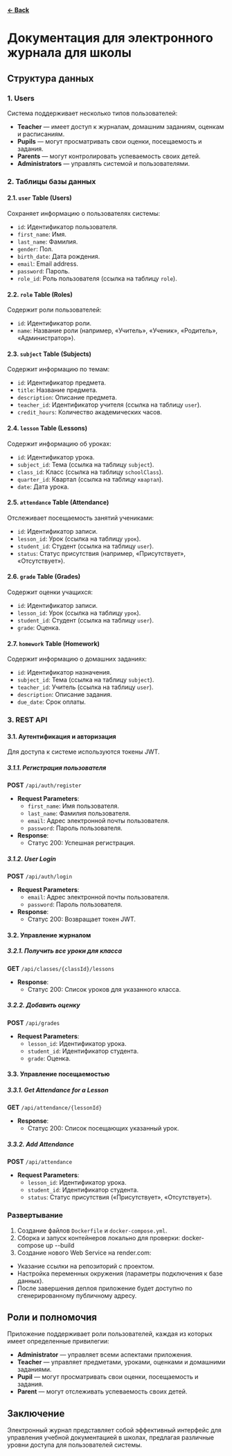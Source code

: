 **[← Back](./README.md)**
# Документация для электронного журнала для школы

## Структура данных

### 1. Users
Система поддерживает несколько типов пользователей:
- **Teacher** — имеет доступ к журналам, домашним заданиям, оценкам и расписаниям.
- **Pupils** — могут просматривать свои оценки, посещаемость и задания.
- **Parents** — могут контролировать успеваемость своих детей.
- **Administrators** — управлять системой и пользователями.

### 2. Таблицы базы данных

#### 2.1. `user` Table (Users)
Сохраняет информацию о пользователях системы:
- `id`: Идентификатор пользователя.
- `first_name`: Имя.
- `last_name`: Фамилия.
- `gender`: Пол.
- `birth_date`: Дата рождения.
- `email`: Email address.
- `password`: Пароль.
- `role_id`: Роль пользователя (ссылка на таблицу `role`).

#### 2.2. `role` Table (Roles)
Содержит роли пользователей:
- `id`: Идентификатор роли.
- `name`: Название роли (например, «Учитель», «Ученик», «Родитель», «Администратор»).

#### 2.3. `subject` Table (Subjects)
Содержит информацию по темам:
- `id`: Идентификатор предмета.
- `title`: Название предмета.
- `description`: Описание предмета.
- `teacher_id`: Идентификатор учителя (ссылка на таблицу `user`).
- `credit_hours`: Количество академических часов.

#### 2.4. `lesson` Table (Lessons)
Содержит информацию об уроках:
- `id`: Идентификатор урока.
- `subject_id`: Тема (ссылка на таблицу `subject`).
- `class_id`: Класс (ссылка на таблицу `schoolClass`).
- `quarter_id`: Квартал (ссылка на таблицу `квартал`).
- `date`: Дата урока.

#### 2.5. `attendance` Table (Attendance)
Отслеживает посещаемость занятий учениками:
- `id`: Идентификатор записи.
- `lesson_id`: Урок (ссылка на таблицу `урок`).
- `student_id`: Студент (ссылка на таблицу `user`).
- `status`: Статус присутствия (например, «Присутствует», «Отсутствует»).

#### 2.6. `grade` Table (Grades)
Содержит оценки учащихся:
- `id`: Идентификатор записи.
- `lesson_id`: Урок (ссылка на таблицу `урок`).
- `student_id`: Студент (ссылка на таблицу `user`).
- `grade`: Оценка.

#### 2.7. `homework` Table (Homework)
Содержит информацию о домашних заданиях:
- `id`: Идентификатор назначения.
- `subject_id`: Тема (ссылка на таблицу `subject`).
- `teacher_id`: Учитель (ссылка на таблицу `user`).
- `description`: Описание задания.
- `due_date`: Срок оплаты.

### 3. REST API

#### 3.1. Аутентификация и авторизация
Для доступа к системе используются токены JWT.

##### 3.1.1. Регистрация пользователя
**POST** `/api/auth/register`
- **Request Parameters**:
  - `first_name`: Имя пользователя.
  - `last_name`: Фамилия пользователя.
  - `email`: Адрес электронной почты пользователя.
  - `password`: Пароль пользователя.
- **Response**:
  - Статус 200: Успешная регистрация.

##### 3.1.2. User Login
**POST** `/api/auth/login`
- **Request Parameters**:
  - `email`: Адрес электронной почты пользователя.
  - `password`: Пароль пользователя.
- **Response**:
  - Статус 200: Возвращает токен JWT.

#### 3.2. Управление журналом

##### 3.2.1. Получить все уроки для класса
**GET** `/api/classes/{classId}/lessons`
- **Response**:
  - Статус 200: Список уроков для указанного класса.

##### 3.2.2. Добавить оценку
**POST** `/api/grades`
- **Request Parameters**:
  - `lesson_id`: Идентификатор урока.
  - `student_id`: Идентификатор студента.
  - `grade`: Оценка.

#### 3.3. Управление посещаемостью

##### 3.3.1. Get Attendance for a Lesson
**GET** `/api/attendance/{lessonId}`
- **Response**:
  - Статус 200: Список посещающих указанный урок.

##### 3.3.2. Add Attendance
**POST** `/api/attendance`
- **Request Parameters**:
  - `lesson_id`: Идентификатор урока.
  - `student_id`: Идентификатор студента.
  - `status`: Статус присутствия («Присутствует», «Отсутствует»).

### Развертывание
1. Создание файлов `Dockerfile` и `docker-compose.yml`.
2. Сборка и запуск контейнеров локально для проверки: docker-compose up --build
3. Создание нового Web Service на render.com:
- Указание ссылки на репозиторий с проектом.
- Настройка переменных окружения (параметры подключения к базе данных).
- После завершения деплоя приложение будет доступно по сгенерированному публичному адресу.

## Роли и полномочия
Приложение поддерживает роли пользователей, каждая из которых имеет определенные привилегии:
- **Administrator** — управляет всеми аспектами приложения.
- **Teacher** — управляет предметами, уроками, оценками и домашними заданиями.
- **Pupil** — могут просматривать свои оценки, посещаемость и задания.
- **Parent** — могут отслеживать успеваемость своих детей.

## Заключение
Электронный журнал представляет собой эффективный интерфейс для управления учебной документацией в школах, предлагая различные уровни доступа для пользователей системы.
